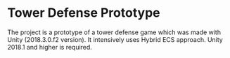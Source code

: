 # Tower Defense Prototype

The project is a prototype of a tower defense game which was made with Unity (2018.3.0.f2 version). It intensively uses Hybrid ECS approach.
Unity 2018.1 and higher is required.
